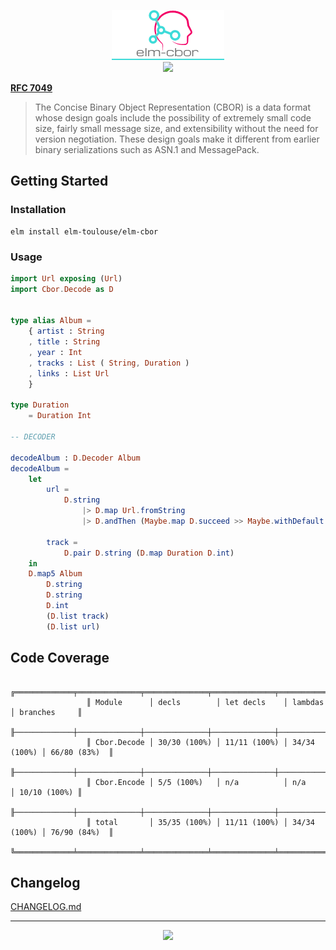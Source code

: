<p align="center">
  <img src=".github/logo.png" /><br/>
  <a href="https://package.elm-lang.org/packages/elm-toulouse/elm-cbor/latest/"><img src="https://img.shields.io/elm-package/v/elm-toulouse/elm-cbor.svg?style=for-the-badge"/></a>
</p>

[**RFC 7049**](https://tools.ietf.org/html/rfc7049)

>   The Concise Binary Object Representation (CBOR) is a data format
>   whose design goals include the possibility of extremely small code
>   size, fairly small message size, and extensibility without the need
>   for version negotiation.  These design goals make it different from
>   earlier binary serializations such as ASN.1 and MessagePack.

## Getting Started

### Installation

```
elm install elm-toulouse/elm-cbor
```

### Usage

```elm
import Url exposing (Url)
import Cbor.Decode as D


type alias Album =
    { artist : String
    , title : String
    , year : Int
    , tracks : List ( String, Duration )
    , links : List Url
    }

type Duration
    = Duration Int

-- DECODER

decodeAlbum : D.Decoder Album
decodeAlbum =
    let
        url =
            D.string
                |> D.map Url.fromString
                |> D.andThen (Maybe.map D.succeed >> Maybe.withDefault D.fail)

        track =
            D.pair D.string (D.map Duration D.int)
    in
    D.map5 Album
        D.string
        D.string
        D.int
        (D.list track)
        (D.list url)
```

## Code Coverage

```
                 ╔═════════════╤══════════════╤══════════════╤══════════════╤══════════════╗
                 ║ Module      │ decls        │ let decls    │ lambdas      │ branches     ║
                 ╟─────────────┼──────────────┼──────────────┼──────────────┼──────────────╢
                 ║ Cbor.Decode │ 30/30 (100%) │ 11/11 (100%) │ 34/34 (100%) │ 66/80 (83%)  ║
                 ╟─────────────┼──────────────┼──────────────┼──────────────┼──────────────╢
                 ║ Cbor.Encode │ 5/5 (100%)   │ n/a          │ n/a          │ 10/10 (100%) ║
                 ╟─────────────┼──────────────┼──────────────┼──────────────┼──────────────╢
                 ║ total       │ 35/35 (100%) │ 11/11 (100%) │ 34/34 (100%) │ 76/90 (84%)  ║
                 ╚═════════════╧══════════════╧══════════════╧══════════════╧══════════════╝
```


## Changelog

[CHANGELOG.md](CHANGELOG.md)

---

<p align="center"><img src="https://img.shields.io/github/license/elm-toulouse/elm-cbor.svg?style=for-the-badge" /> </p>
